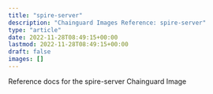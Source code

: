 ```yaml
---
title: "spire-server"
description: "Chainguard Images Reference: spire-server"
type: "article"
date: 2022-11-28T08:49:15+00:00
lastmod: 2022-11-28T08:49:15+00:00
draft: false
images: []
---
```


Reference docs for the spire-server Chainguard Image
